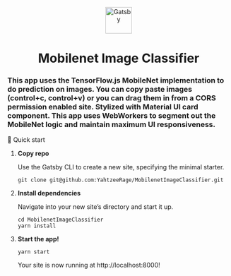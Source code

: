 <p align="center">
  <a href="https://www.gatsbyjs.com/?utm_source=starter&utm_medium=readme&utm_campaign=minimal-starter">
    <img alt="Gatsby" src="https://www.gatsbyjs.com/Gatsby-Monogram.svg" width="60" />
  </a>
</p>
<h1 align="center">
  Mobilenet Image Classifier
</h1>

<h3>
  This app uses the TensorFlow.js MobileNet implementation to do prediction on images. You can copy paste images (control+c, control+v) or you can drag them in from a CORS permission enabled site. Stylized with Material UI card component. This app uses WebWorkers to segment out the MobileNet logic and maintain maximum UI responsiveness.
 </h3

## 🚀 Quick start

1.  **Copy repo**

    Use the Gatsby CLI to create a new site, specifying the minimal starter.

    ```shell
    git clone git@github.com:YahtzeeRage/MobilenetImageClassifier.git
    ```

2.  **Install dependencies**

    Navigate into your new site’s directory and start it up.

    ```shell
    cd MobilenetImageClassifier
    yarn install
    ```

3.  **Start the app!**
    ```shell
    yarn start
    ```
    Your site is now running at http://localhost:8000!


